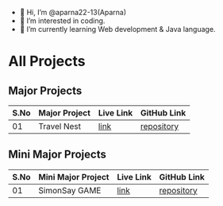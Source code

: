 - 👋 Hi, I’m @aparna22-13(Aparna)
- 👀 I’m interested in coding.
- 🌱 I’m currently learning Web development & Java language.


# All Projects

## Major Projects

| S.No | Major Project | Live Link | GitHub Link | 
|---|---|---|---|
| 01 | Travel Nest| [link](https://airbnb-412m.onrender.com/listings) | [repository](https://github.com/aparna22-13/AIRBNB.git) |

## Mini Major Projects

| S.No | Mini Major Project | Live Link | GitHub Link |
|---|---|---|---|
| 01 | SimonSay GAME | [link](https://aparna22-13.github.io/SimonSay_GAME/) | [repository](https://github.com/aparna22-13/SimonSay_GAME.git) |


<!---
aparna22-13/aparna22-13 is a ✨ special ✨ repository because its `README.md` (this file) appears on your GitHub profile.
You can click the Preview link to take a look at your changes.
--->

